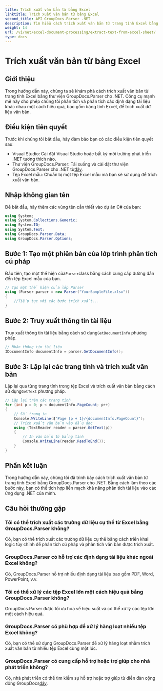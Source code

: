 ```yaml
---
title: Trích xuất văn bản từ bảng Excel
linktitle: Trích xuất văn bản từ bảng Excel
second_title: API GroupDocs.Parser .NET
description: Tìm hiểu cách trích xuất văn bản từ trang tính Excel bằng GroupDocs.Parser cho .NET. Các bước đơn giản để trích xuất văn bản hiệu quả.
weight: 14
url: /vi/net/excel-document-processing/extract-text-from-excel-sheet/
type: docs
---
```

# Trích xuất văn bản từ bảng Excel

## Giới thiệu
Trong hướng dẫn này, chúng ta sẽ khám phá cách trích xuất văn bản từ trang tính Excel bằng thư viện GroupDocs.Parser cho .NET. Công cụ mạnh mẽ này cho phép chúng tôi phân tích và phân tích các định dạng tài liệu khác nhau một cách hiệu quả, bao gồm bảng tính Excel, để trích xuất dữ liệu văn bản.
## Điều kiện tiên quyết
Trước khi chúng tôi bắt đầu, hãy đảm bảo bạn có các điều kiện tiên quyết sau:
- Visual Studio: Cài đặt Visual Studio hoặc bất kỳ môi trường phát triển .NET tương thích nào.
-  Thư viện GroupDocs.Parser: Tải xuống và cài đặt thư viện GroupDocs.Parser cho .NET từ[đây](https://releases.groupdocs.com/parser/net/).
- Tệp Excel mẫu: Chuẩn bị một tệp Excel mẫu mà bạn sẽ sử dụng để trích xuất văn bản.

## Nhập không gian tên
Để bắt đầu, hãy thêm các vùng tên cần thiết vào dự án C# của bạn:
```csharp
using System;
using System.Collections.Generic;
using System.IO;
using System.Text;
using GroupDocs.Parser.Data;
using GroupDocs.Parser.Options;
```
## Bước 1: Tạo một phiên bản của lớp trình phân tích cú pháp
 Đầu tiên, tạo một thể hiện của`Parser`class bằng cách cung cấp đường dẫn đến tệp Excel mẫu của bạn.
```csharp
// Tạo một thể hiện của lớp Parser
using (Parser parser = new Parser("YourSampleFile.xlsx"))
{
    //Tiếp tục với các bước trích xuất...
}
```
## Bước 2: Truy xuất thông tin tài liệu
 Truy xuất thông tin tài liệu bằng cách sử dụng`GetDocumentInfo` phương pháp.
```csharp
// Nhận thông tin tài liệu
IDocumentInfo documentInfo = parser.GetDocumentInfo();
```
## Bước 3: Lặp lại các trang tính và trích xuất văn bản
 Lặp lại qua từng trang tính trong tệp Excel và trích xuất văn bản bằng cách sử dụng`GetText` phương pháp.
```csharp
// Lặp lại trên các trang tính
for (int p = 0; p < documentInfo.PageCount; p++)
{
    // Số trang in
    Console.WriteLine($"Page {p + 1}/{documentInfo.PageCount}");
    // Trích xuất văn bản vào đầu đọc
    using (TextReader reader = parser.GetText(p))
    {
        // In văn bản từ bảng tính
        Console.WriteLine(reader.ReadToEnd());
    }
}
```

## Phần kết luận
Trong hướng dẫn này, chúng tôi đã trình bày cách trích xuất văn bản từ trang tính Excel bằng GroupDocs.Parser cho .NET. Bằng cách làm theo các bước này, bạn có thể tích hợp liền mạch khả năng phân tích tài liệu vào các ứng dụng .NET của mình.

## Câu hỏi thường gặp
### Tôi có thể trích xuất các trường dữ liệu cụ thể từ Excel bằng GroupDocs.Parser không?
Có, bạn có thể trích xuất các trường dữ liệu cụ thể bằng cách triển khai logic tùy chỉnh để phân tích cú pháp và phân tích văn bản được trích xuất.
### GroupDocs.Parser có hỗ trợ các định dạng tài liệu khác ngoài Excel không?
Có, GroupDocs.Parser hỗ trợ nhiều định dạng tài liệu bao gồm PDF, Word, PowerPoint, v.v.
### Tôi có thể xử lý các tệp Excel lớn một cách hiệu quả bằng GroupDocs.Parser không?
GroupDocs.Parser được tối ưu hóa về hiệu suất và có thể xử lý các tệp lớn một cách hiệu quả.
### GroupDocs.Parser có phù hợp để xử lý hàng loạt nhiều tệp Excel không?
Có, bạn có thể sử dụng GroupDocs.Parser để xử lý hàng loạt nhằm trích xuất văn bản từ nhiều tệp Excel cùng một lúc.
### GroupDocs.Parser có cung cấp hỗ trợ hoặc trợ giúp cho nhà phát triển không?
 Có, nhà phát triển có thể tìm kiếm sự hỗ trợ hoặc trợ giúp từ diễn đàn cộng đồng GroupDocs[đây](https://forum.groupdocs.com/c/parser/17).